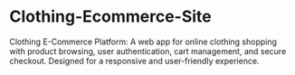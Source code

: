# Clothing-Ecommerce-Site
Clothing E-Commerce Platform: A web app for online clothing shopping with product browsing, user authentication, cart management, and secure checkout. Designed for a responsive and user-friendly experience.
